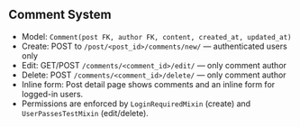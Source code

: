 ## Comment System

- Model: `Comment(post FK, author FK, content, created_at, updated_at)`
- Create: POST to `/post/<post_id>/comments/new/` — authenticated users only
- Edit: GET/POST `/comments/<comment_id>/edit/` — only comment author
- Delete: POST `/comments/<comment_id>/delete/` — only comment author
- Inline form: Post detail page shows comments and an inline form for logged-in users.
- Permissions are enforced by `LoginRequiredMixin` (create) and `UserPassesTestMixin` (edit/delete).
